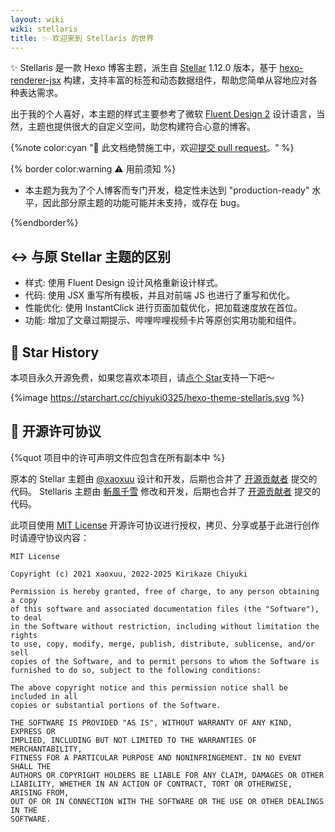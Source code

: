 ```yaml
---
layout: wiki
wiki: stellaris
title: ✨ 欢迎来到 Stellaris 的世界
---
```


✨ Stellaris 是一款 Hexo 博客主题，派生自 [Stellar](https://github.com/xaoxuu/hexo-theme-stellar) 1.12.0 版本，基于 [hexo-renderer-jsx](https://github.com/hexojs/hexo-renderer-jsx) 构建，支持丰富的标签和动态数据组件，帮助您简单从容地应对各种表达需求。

出于我的个人喜好，本主题的样式主要参考了微软 [Fluent Design 2](https://fluent2.microsoft.design/) 设计语言，当然，主题也提供很大的自定义空间，助您构建符合心意的博客。

{%note color:cyan "🔧 此文档绝赞施工中，欢迎[提交 pull request](https://github.com/chiyuki0325/blog/tree/main/source/wiki/stellaris)。" %}

{% border color:warning ⚠️ 用前须知 %}

- 本主题为我为了个人博客而专门开发，稳定性未达到 "production-ready" 水平，因此部分原主题的功能可能并未支持，或存在 bug。

{%endborder%}

## ↔️ 与原 Stellar 主题的区别

- 样式: 使用 Fluent Design 设计风格重新设计样式。
- 代码: 使用 JSX 重写所有模板，并且对前端 JS 也进行了重写和优化。
- 性能优化: 使用 InstantClick 进行页面加载优化，把加载速度放在首位。
- 功能: 增加了文章过期提示、哔哩哔哩视频卡片等原创实用功能和组件。

## 💫 Star History

本项目永久开源免费，如果您喜欢本项目，请[点个 Star](https://github.com/chiyuki-325/hexo-theme-stellaris/)支持一下吧～

{%image https://starchart.cc/chiyuki0325/hexo-theme-stellaris.svg %}

## 📜 开源许可协议

{%quot 项目中的许可声明文件应包含在所有副本中 %}

原本的 Stellar 主题由 [@xaoxuu](https://github.com/xaoxuu) 设计和开发，后期也合并了 [开源贡献者](https://xaoxuu.com/wiki/stellar/contributors/) 提交的代码。
Stellaris 主题由 [斬風千雪](https://blog.chyk.ink/) 修改和开发，后期也合并了 [开源贡献者](https://github.com/chiyuki0325/hexo-theme-stellaris/graphs/contributors) 提交的代码。

此项目使用 [MIT License](https://raw.github.xaox.cc/xaoxuu/hexo-theme-stellar/main/LICENSE) 开源许可协议进行授权，拷贝、分享或基于此进行创作时请遵守协议内容：

```
MIT License

Copyright (c) 2021 xaoxuu, 2022-2025 Kirikaze Chiyuki

Permission is hereby granted, free of charge, to any person obtaining a copy
of this software and associated documentation files (the "Software"), to deal
in the Software without restriction, including without limitation the rights
to use, copy, modify, merge, publish, distribute, sublicense, and/or sell
copies of the Software, and to permit persons to whom the Software is
furnished to do so, subject to the following conditions:

The above copyright notice and this permission notice shall be included in all
copies or substantial portions of the Software.

THE SOFTWARE IS PROVIDED "AS IS", WITHOUT WARRANTY OF ANY KIND, EXPRESS OR
IMPLIED, INCLUDING BUT NOT LIMITED TO THE WARRANTIES OF MERCHANTABILITY,
FITNESS FOR A PARTICULAR PURPOSE AND NONINFRINGEMENT. IN NO EVENT SHALL THE
AUTHORS OR COPYRIGHT HOLDERS BE LIABLE FOR ANY CLAIM, DAMAGES OR OTHER
LIABILITY, WHETHER IN AN ACTION OF CONTRACT, TORT OR OTHERWISE, ARISING FROM,
OUT OF OR IN CONNECTION WITH THE SOFTWARE OR THE USE OR OTHER DEALINGS IN THE
SOFTWARE.
```
